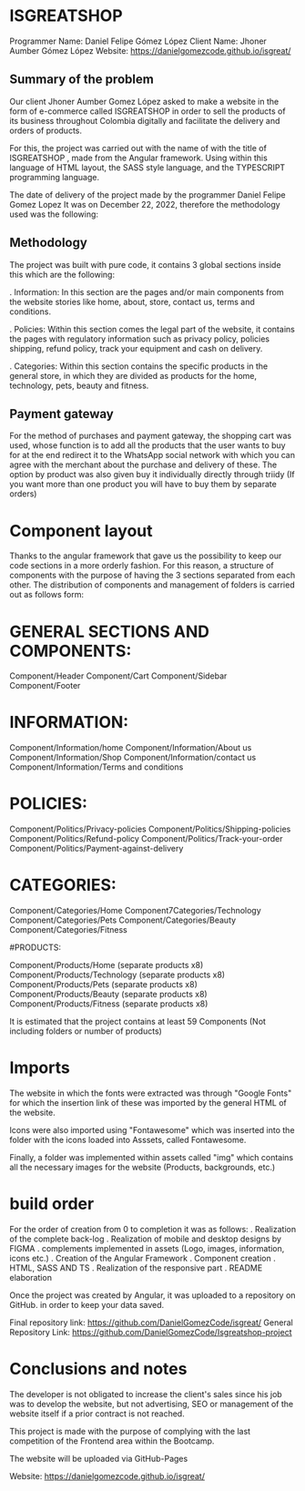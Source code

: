 # ISGREATSHOP

Programmer Name: Daniel Felipe Gómez López
Client Name: Jhoner Aumber Gómez López
Website: https://danielgomezcode.github.io/isgreat/

## Summary of the problem

Our client Jhoner Aumber Gomez López asked to make a website in the form
of e-commerce called ISGREATSHOP in order to sell the products of its
business throughout Colombia digitally and facilitate the delivery and orders of
products.

For this, the project was carried out with the name of with the title of ISGREATSHOP
, made from the Angular framework. Using within this language of
HTML layout, the SASS style language, and the TYPESCRIPT programming language.

The date of delivery of the project made by the programmer Daniel Felipe Gomez Lopez
It was on December 22, 2022, therefore the methodology used was the following:

## Methodology

The project was built with pure code, it contains 3 global sections inside
this which are the following:

. Information: In this section are the pages and/or main components
from the website stories like home, about, store, contact us, terms and conditions.

. Policies: Within this section comes the legal part of the website, it contains the
pages with regulatory information such as privacy policy, policies
shipping, refund policy, track your equipment and cash on delivery.

. Categories: Within this section contains the specific products in the
general store, in which they are divided as products for the home,
technology, pets, beauty and fitness.

## Payment gateway

For the method of purchases and payment gateway, the shopping cart was used, whose
function is to add all the products that the user wants to buy for at the end
redirect it to the WhatsApp social network with which you can agree with the merchant
about the purchase and delivery of these. The option by product was also given
buy it individually directly through triidy (If you want more than one product
you will have to buy them by separate orders)

# Component layout

Thanks to the angular framework that gave us the possibility to keep our code
sections in a more orderly fashion. For this reason, a structure of
components with the purpose of having the 3 sections separated from each other.
The distribution of components and management of folders is carried out as follows
form:

# GENERAL SECTIONS AND COMPONENTS:

Component/Header
Component/Cart
Component/Sidebar
Component/Footer

# INFORMATION:

Component/Information/home
Component/Information/About us
Component/Information/Shop
Component/Information/contact us
Component/Information/Terms and conditions

# POLICIES:

Component/Politics/Privacy-policies
Component/Politics/Shipping-policies
Component/Politics/Refund-policy
Component/Politics/Track-your-order
Component/Politics/Payment-against-delivery

# CATEGORIES:

Component/Categories/Home
Component7Categories/Technology
Component/Categories/Pets
Component/Categories/Beauty
Component/Categories/Fitness

#PRODUCTS:

Component/Products/Home (separate products x8)
Component/Products/Technology (separate products x8)
Component/Products/Pets (separate products x8)
Component/Products/Beauty (separate products x8)
Component/Products/Fitness (separate products x8)

It is estimated that the project contains at least 59 Components
(Not including folders or number of products)

# Imports

The website in which the fonts were extracted was through "Google Fonts"
for which the insertion link of these was imported by the general HTML of the website.

Icons were also imported using "Fontawesome" which was inserted into the folder with the icons
loaded into Asssets, called Fontawesome.

Finally, a folder was implemented within assets called "img" which contains all
the necessary images for the website (Products, backgrounds, etc.)

# build order

For the order of creation from 0 to completion it was as follows:
. Realization of the complete back-log
. Realization of mobile and desktop designs by FIGMA
. complements implemented in assets (Logo, images, information, icons etc.)
. Creation of the Angular Framework
. Component creation
. HTML, SASS AND TS
. Realization of the responsive part
. README elaboration

Once the project was created by Angular, it was uploaded to a repository on GitHub.
in order to keep your data saved.

Final repository link: https://github.com/DanielGomezCode/isgreat/
General Repository Link: https://github.com/DanielGomezCode/Isgreatshop-project

# Conclusions and notes

The developer is not obligated to increase the client's sales
since his job was to develop the website, but not advertising, SEO or management of the
website itself if a prior contract is not reached.

This project is made with the purpose of complying with the last competition of the
Frontend area within the Bootcamp.

The website will be uploaded via GitHub-Pages

Website: https://danielgomezcode.github.io/isgreat/
‌
